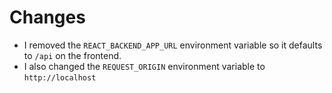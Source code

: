 # Changes

- I removed the `REACT_BACKEND_APP_URL` environment variable so it defaults to `/api` on the frontend.
- I also changed the `REQUEST_ORIGIN` environment variable to `http://localhost`
